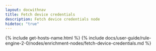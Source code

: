```yaml
---
layout: docwithnav
title: Fetch device credentials
description: Fetch device credentials node
hidetoc: "true"
---
```


{% include get-hosts-name.html %}
{% include docs/user-guide/rule-engine-2-0/nodes/enrichment-nodes/fetch-device-credentials.md %}
